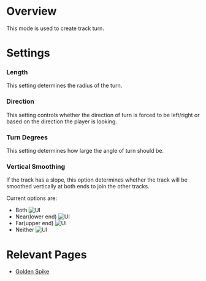 # Overview
This mode is used to create track turn.

# Settings
### Length
This setting determines the radius of the turn.

### Direction
This setting controls whether the direction of turn is forced to be left/right or based on the direction the player is looking.

### Turn Degrees
This setting determines how large the angle of turn should be.

### Vertical Smoothing
If the track has a slope, this option determines whether the track will be smoothed vertically at both ends to join the other tracks.

Current options are:
* Both
![UI](immersiverailroading:wiki/images/track/track_both.png)
* Near(lower end)
![UI](immersiverailroading:wiki/images/track/track_near.png)
* Far(upper end)
![UI](immersiverailroading:wiki/images/track/track_far.png)
* Neither
![UI](immersiverailroading:wiki/images/track/track_neither.png)

# Relevant Pages
* [Golden Spike](immersiverailroading:wiki/en_us/tracks/golden_spike.md)